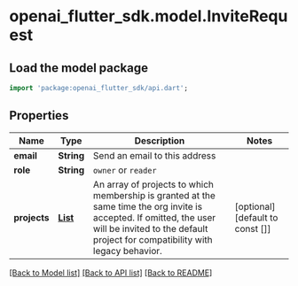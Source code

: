# openai_flutter_sdk.model.InviteRequest

## Load the model package
```dart
import 'package:openai_flutter_sdk/api.dart';
```

## Properties
Name | Type | Description | Notes
------------ | ------------- | ------------- | -------------
**email** | **String** | Send an email to this address | 
**role** | **String** | `owner` or `reader` | 
**projects** | [**List<InviteRequestProjectsInner>**](InviteRequestProjectsInner.md) | An array of projects to which membership is granted at the same time the org invite is accepted. If omitted, the user will be invited to the default project for compatibility with legacy behavior. | [optional] [default to const []]

[[Back to Model list]](../README.md#documentation-for-models) [[Back to API list]](../README.md#documentation-for-api-endpoints) [[Back to README]](../README.md)


